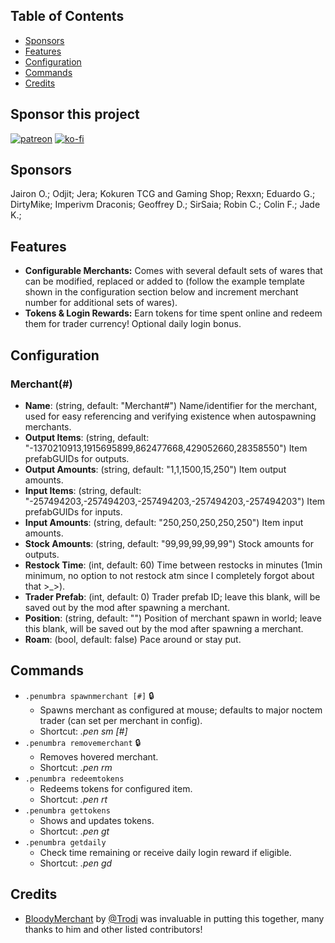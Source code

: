 ## Table of Contents

- [Sponsors](#sponsors)
- [Features](#features)
- [Configuration](#configuration)
- [Commands](#commands)
- [Credits](#credits)

## Sponsor this project

[![patreon](https://i.imgur.com/u6aAqeL.png)](https://www.patreon.com/join/4865914)  [![ko-fi](https://ko-fi.com/img/githubbutton_sm.svg)](https://ko-fi.com/zfolmt)

## Sponsors

Jairon O.; Odjit; Jera; Kokuren TCG and Gaming Shop; Rexxn; Eduardo G.; DirtyMike; Imperivm Draconis; Geoffrey D.; SirSaia; Robin C.; Colin F.; Jade K.;

## Features

- **Configurable Merchants:** Comes with several default sets of wares that can be modified, replaced or added to (follow the example template shown in the configuration section below and increment merchant number for additional sets of wares).
- **Tokens & Login Rewards:** Earn tokens for time spent online and redeem them for trader currency! Optional daily login bonus.

## Configuration

### Merchant(#)
- **Name**: (string, default: "Merchant#")
  Name/identifier for the merchant, used for easy referencing and verifying existence when autospawning merchants.
- **Output Items**: (string, default: "-1370210913,1915695899,862477668,429052660,28358550")
  Item prefabGUIDs for outputs.
- **Output Amounts**: (string, default: "1,1,1500,15,250")
  Item output amounts.
- **Input Items**: (string, default: "-257494203,-257494203,-257494203,-257494203,-257494203")
  Item prefabGUIDs for inputs.
- **Input Amounts**: (string, default: "250,250,250,250,250")
  Item input amounts.
- **Stock Amounts**: (string, default: "99,99,99,99,99")
  Stock amounts for outputs.
- **Restock Time**: (int, default: 60)
  Time between restocks in minutes (1min minimum, no option to not restock atm since I completely forgot about that >_>).
- **Trader Prefab**: (int, default: 0)
  Trader prefab ID; leave this blank, will be saved out by the mod after spawning a merchant.
- **Position**: (string, default: "")
  Position of merchant spawn in world; leave this blank, will be saved out by the mod after spawning a merchant.
- **Roam**: (bool, default: false)
  Pace around or stay put.

## Commands
- `.penumbra spawnmerchant [#]` 🔒
  - Spawns merchant as configured at mouse; defaults to major noctem trader (can set per merchant in config).
  - Shortcut: *.pen sm [#]*
- `.penumbra removemerchant` 🔒
  - Removes hovered merchant.
  - Shortcut: *.pen rm*
- `.penumbra redeemtokens`
  - Redeems tokens for configured item.
  - Shortcut: *.pen rt*
- `.penumbra gettokens`
  - Shows and updates tokens.
  - Shortcut: *.pen gt*
- `.penumbra getdaily`
  - Check time remaining or receive daily login reward if eligible.
  - Shortcut: *.pen gd*

## Credits

- [BloodyMerchant](https://github.com/oscarpedrero/BloodyMerchant) by [@Trodi](https://github.com/oscarpedrero) was invaluable in putting this together, many thanks to him and other listed contributors!
